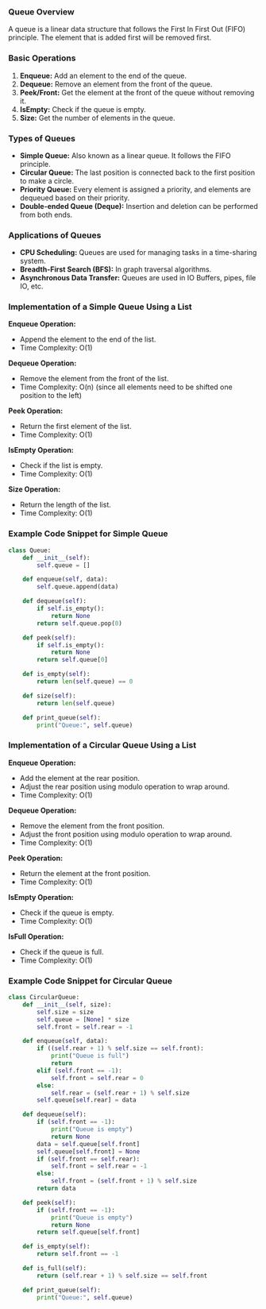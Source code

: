 ### Queue Overview
A queue is a linear data structure that follows the First In First Out (FIFO) principle. The element that is added first will be removed first. 

### Basic Operations
1. **Enqueue:** Add an element to the end of the queue.
2. **Dequeue:** Remove an element from the front of the queue.
3. **Peek/Front:** Get the element at the front of the queue without removing it.
4. **IsEmpty:** Check if the queue is empty.
5. **Size:** Get the number of elements in the queue.

### Types of Queues
- **Simple Queue:** Also known as a linear queue. It follows the FIFO principle.
- **Circular Queue:** The last position is connected back to the first position to make a circle.
- **Priority Queue:** Every element is assigned a priority, and elements are dequeued based on their priority.
- **Double-ended Queue (Deque):** Insertion and deletion can be performed from both ends.

### Applications of Queues
- **CPU Scheduling:** Queues are used for managing tasks in a time-sharing system.
- **Breadth-First Search (BFS):** In graph traversal algorithms.
- **Asynchronous Data Transfer:** Queues are used in IO Buffers, pipes, file IO, etc.

### Implementation of a Simple Queue Using a List

**Enqueue Operation:**
- Append the element to the end of the list.
- Time Complexity: O(1)

**Dequeue Operation:**
- Remove the element from the front of the list.
- Time Complexity: O(n) (since all elements need to be shifted one position to the left)

**Peek Operation:**
- Return the first element of the list.
- Time Complexity: O(1)

**IsEmpty Operation:**
- Check if the list is empty.
- Time Complexity: O(1)

**Size Operation:**
- Return the length of the list.
- Time Complexity: O(1)

### Example Code Snippet for Simple Queue
```python
class Queue:
    def __init__(self):
        self.queue = []

    def enqueue(self, data):
        self.queue.append(data)

    def dequeue(self):
        if self.is_empty():
            return None
        return self.queue.pop(0)

    def peek(self):
        if self.is_empty():
            return None
        return self.queue[0]

    def is_empty(self):
        return len(self.queue) == 0

    def size(self):
        return len(self.queue)

    def print_queue(self):
        print("Queue:", self.queue)
```

### Implementation of a Circular Queue Using a List

**Enqueue Operation:**
- Add the element at the rear position.
- Adjust the rear position using modulo operation to wrap around.
- Time Complexity: O(1)

**Dequeue Operation:**
- Remove the element from the front position.
- Adjust the front position using modulo operation to wrap around.
- Time Complexity: O(1)

**Peek Operation:**
- Return the element at the front position.
- Time Complexity: O(1)

**IsEmpty Operation:**
- Check if the queue is empty.
- Time Complexity: O(1)

**IsFull Operation:**
- Check if the queue is full.
- Time Complexity: O(1)

### Example Code Snippet for Circular Queue
```python
class CircularQueue:
    def __init__(self, size):
        self.size = size
        self.queue = [None] * size
        self.front = self.rear = -1

    def enqueue(self, data):
        if ((self.rear + 1) % self.size == self.front):
            print("Queue is full")
            return
        elif (self.front == -1):
            self.front = self.rear = 0
        else:
            self.rear = (self.rear + 1) % self.size
        self.queue[self.rear] = data

    def dequeue(self):
        if (self.front == -1):
            print("Queue is empty")
            return None
        data = self.queue[self.front]
        self.queue[self.front] = None
        if (self.front == self.rear):
            self.front = self.rear = -1
        else:
            self.front = (self.front + 1) % self.size
        return data

    def peek(self):
        if (self.front == -1):
            print("Queue is empty")
            return None
        return self.queue[self.front]

    def is_empty(self):
        return self.front == -1

    def is_full(self):
        return (self.rear + 1) % self.size == self.front

    def print_queue(self):
        print("Queue:", self.queue)
```

